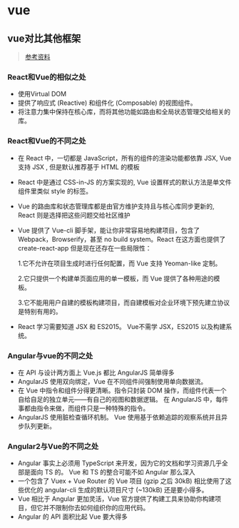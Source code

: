 
# vue

## vue对比其他框架

> [参考资料](https://cn.vuejs.org/v2/guide/comparison.html#React)

### React和Vue的相似之处
- 使用Virtual DOM
- 提供了响应式 (Reactive) 和组件化 (Composable) 的视图组件。
- 将注意力集中保持在核心库，而将其他功能如路由和全局状态管理交给相关的库。

### React和Vue的不同之处
- 在 React 中，一切都是 JavaScript，所有的组件的渲染功能都依靠 JSX, Vue支持 JSX , 但是默认推荐基于 HTML 的模板
- React 中是通过 CSS-in-JS 的方案实现的, Vue 设置样式的默认方法是单文件组件里类似 style 的标签。
- Vue 的路由库和状态管理库都是由官方维护支持且与核心库同步更新的, React 则是选择把这些问题交给社区维护
- Vue 提供了 Vue-cli 脚手架，能让你非常容易地构建项目，包含了 Webpack，Browserify，甚至 no build system。React 在这方面也提供了 create-react-app
但是现在还存在一些局限性：
  
	1.它不允许在项目生成时进行任何配置，而 Vue 支持 Yeoman-like 定制。
  
	2.它只提供一个构建单页面应用的单一模板，而 Vue 提供了各种用途的模板。
  
	3.它不能用用户自建的模板构建项目，而自建模板对企业环境下预先建立协议是特别有用的。
  
- React 学习需要知道 JSX 和 ES2015。
  Vue不需学 JSX，ES2015 以及构建系统。

### Angular与vue的不同之处

- 在 API 与设计两方面上 Vue.js 都比 AngularJS 简单得多
- AngularJS 使用双向绑定，Vue 在不同组件间强制使用单向数据流。
- 在 Vue 中指令和组件分得更清晰。指令只封装 DOM 操作，而组件代表一个自给自足的独立单元——有自己的视图和数据逻辑。
  在 AngularJS 中，每件事都由指令来做，而组件只是一种特殊的指令。
- AngularJS 使用脏检查循环机制。
  Vue 使用基于依赖追踪的观察系统并且异步队列更新。

### Angular2与Vue的不同之处

- Angular 事实上必须用 TypeScript 来开发，因为它的文档和学习资源几乎全部是面向 TS 的。
  Vue 和 TS 的整合可能不如 Angular 那么深入
- 一个包含了 Vuex + Vue Router 的 Vue 项目 (gzip 之后 30kB) 
  相比使用了这些优化的 angular-cli 生成的默认项目尺寸 (~130kB) 还是要小得多。
- Vue 相比于 Angular 更加灵活，Vue 官方提供了构建工具来协助你构建项目，但它并不限制你去如何组织你的应用代码。
- Angular 的 API 面积比起 Vue 要大得多
